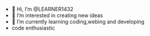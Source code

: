 - 👋 Hi, I’m @LEARNER1432
- 👀 I’m interested in creating new ideas
- 🌱 I’m currently learning coding,webing and developing
- code enthusiastic


<!---
LEARNER1432/LEARNER1432 is a ✨ special ✨ repository because its `README.md` (this file) appears on your GitHub profile.
You can click the Preview link to take a look at your changes.
--->

